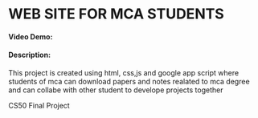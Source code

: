 # WEB SITE FOR MCA STUDENTS 
#### Video Demo:  <URL HERE>
#### Description:
<p>This project is created using html, css,js and google app script 
where students of mca can download papers and notes realated to mca degree 
and can collabe with other student to develope projects together
</p>
<p>CS50 Final Project</p>
